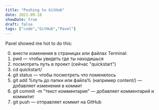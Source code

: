 ```yaml
---
title: "Pushing to GitHub"
date: 2021-09-18
showDate: true
draft: false
tags: ["code","GitHub","Pavel"]
---
```


Pavel showed me hot to do this:

0. внести изменения в страницах или файлах
Terminal:
1. pwd — чтобы увидеть где ты находишься
2. посмотреть путь в проект (сейчас "quickstart")
3. cd quickstart/
4. git status — чтобы посмотреть что поменялось
5. git add %путь до папки или файла% (например content/) — добавляет изменения в коммит
6. git commit -m "текст комментария" — добавляет комментарий и коммитит
7. git push — отправляет коммит на GitHub

